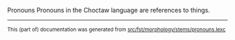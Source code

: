 Pronouns
Pronouns in the Choctaw language are references to things.

* * *

<small>This (part of) documentation was generated from [src/fst/morphology/stems/pronouns.lexc](https://github.com/giellalt/lang-cho/blob/main/src/fst/morphology/stems/pronouns.lexc)</small>
